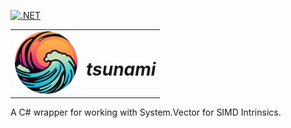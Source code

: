 [![.NET](https://github.com/gregyjames/tsunami/actions/workflows/dotnet.yml/badge.svg)](https://github.com/gregyjames/tsunami/actions/workflows/dotnet.yml)

<table style="border-collapse: collapse; border: none;">
  <tr style="border: none;">
    <td style="border: none;">
      <img src="https://github.com/gregyjames/tsunami/blob/02014eaf0661afb99797a14633429f02f1a51647/img/logo-modified.png" width="100"/>
    </td>
    <td style="border: none;">
      <h1><em>tsunami</em></h1>
    </td>
  </tr>
</table>

A C# wrapper for working with System.Vector for SIMD Intrinsics. 
